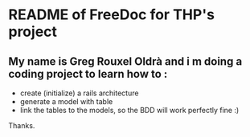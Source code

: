 # README of FreeDoc for THP's project

## My name is Greg Rouxel Oldrà and i m doing a coding project to learn how to : 

- create (initialize) a rails architecture
- generate a model with table
- link the tables to the models, so the BDD will work perfectly fine :) 

Thanks. 
